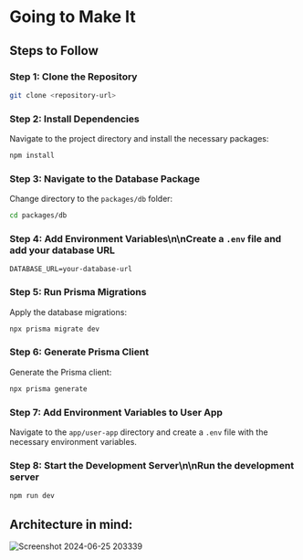 # Going to Make It

## Steps to Follow

### Step 1: Clone the Repository

```bash
git clone <repository-url>
```

### Step 2: Install Dependencies

Navigate to the project directory and install the necessary packages:

```bash
npm install
```

### Step 3: Navigate to the Database Package

Change directory to the `packages/db` folder:

```bash
cd packages/db
```

### Step 4: Add Environment Variables\n\nCreate a `.env` file and add your database URL

```env
DATABASE_URL=your-database-url
```

### Step 5: Run Prisma Migrations

Apply the database migrations:

```bash
npx prisma migrate dev
```

### Step 6: Generate Prisma Client

Generate the Prisma client:

```bash
npx prisma generate
```

### Step 7: Add Environment Variables to User App

Navigate to the `app/user-app` directory and create a `.env` file with the necessary environment variables.

### Step 8: Start the Development Server\n\nRun the development server

```bash
npm run dev
```

## Architecture in mind:

![Screenshot 2024-06-25 203339](https://github.com/rahul-MyGit/MoneyPay/assets/153066667/09883b4f-56a4-4fef-be79-a636f06eeffd)

